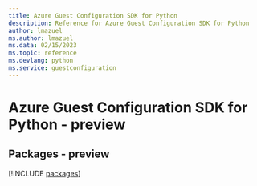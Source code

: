 ```yaml
---
title: Azure Guest Configuration SDK for Python
description: Reference for Azure Guest Configuration SDK for Python
author: lmazuel
ms.author: lmazuel
ms.data: 02/15/2023
ms.topic: reference
ms.devlang: python
ms.service: guestconfiguration
---
```

# Azure Guest Configuration SDK for Python - preview
## Packages - preview
[!INCLUDE [packages](guest-configuration-index.md)]